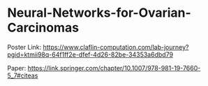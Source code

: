# Neural-Networks-for-Ovarian-Carcinomas

Poster Link: https://www.claflin-computation.com/lab-journey?pgid=ktmii98q-64f1ff2e-dfef-4d26-82be-34353a6dbd79

Paper: https://link.springer.com/chapter/10.1007/978-981-19-7660-5_7#citeas
